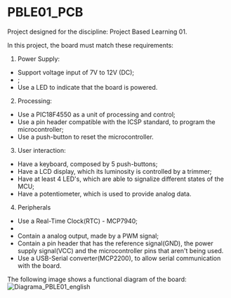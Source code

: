 # PBLE01_PCB

Project designed for the discipline: Project Based Learning 01.

In this project, the board must match these requirements: 

1. Power Supply: 
- Support voltage input of 7V to 12V (DC);
-    ;
- Use a LED to indicate that the board is powered.

2. Processing:
- Use a PIC18F4550 as a unit of processing and control;
- Use a pin header compatible with the ICSP standard, to program the microcontroller;
- Use a push-button to reset the microcontroller.

3. User interaction:
- Have a keyboard, composed by 5 push-buttons;
- Have a LCD display, which its luminosity is controlled by a trimmer;
- Have at least 4 LED's, which are able to signalize different states of the MCU;
- Have a potentiometer, which is used to provide analog data.

4. Peripherals
- Use a Real-Time Clock(RTC) - MCP7940;
-
- Contain a analog output, made by a PWM signal;
- Contain a pin header that has the reference signal(GND), the power supply signal(VCC) and the microcontroller pins that aren't being used.
- Use a USB-Serial converter(MCP2200), to allow serial communication with the board.

The following image shows a functional diagram of the board: 
![Diagrama_PBLE01_english](https://user-images.githubusercontent.com/130314603/235197612-21e167ac-4ace-467b-8071-8c70c86474f7.jpeg)

